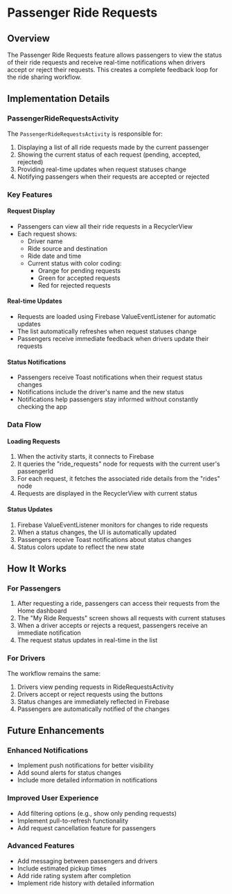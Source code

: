 # Passenger Ride Requests

## Overview
The Passenger Ride Requests feature allows passengers to view the status of their ride requests and receive real-time notifications when drivers accept or reject their requests. This creates a complete feedback loop for the ride sharing workflow.

## Implementation Details

### PassengerRideRequestsActivity
The `PassengerRideRequestsActivity` is responsible for:
1. Displaying a list of all ride requests made by the current passenger
2. Showing the current status of each request (pending, accepted, rejected)
3. Providing real-time updates when request statuses change
4. Notifying passengers when their requests are accepted or rejected

### Key Features

#### Request Display
- Passengers can view all their ride requests in a RecyclerView
- Each request shows:
  - Driver name
  - Ride source and destination
  - Ride date and time
  - Current status with color coding:
    - Orange for pending requests
    - Green for accepted requests
    - Red for rejected requests

#### Real-time Updates
- Requests are loaded using Firebase ValueEventListener for automatic updates
- The list automatically refreshes when request statuses change
- Passengers receive immediate feedback when drivers update their requests

#### Status Notifications
- Passengers receive Toast notifications when their request status changes
- Notifications include the driver's name and the new status
- Notifications help passengers stay informed without constantly checking the app

### Data Flow

#### Loading Requests
1. When the activity starts, it connects to Firebase
2. It queries the "ride_requests" node for requests with the current user's passengerId
3. For each request, it fetches the associated ride details from the "rides" node
4. Requests are displayed in the RecyclerView with current status

#### Status Updates
1. Firebase ValueEventListener monitors for changes to ride requests
2. When a status changes, the UI is automatically updated
3. Passengers receive Toast notifications about status changes
4. Status colors update to reflect the new state

## How It Works

### For Passengers
1. After requesting a ride, passengers can access their requests from the Home dashboard
2. The "My Ride Requests" screen shows all requests with current statuses
3. When a driver accepts or rejects a request, passengers receive an immediate notification
4. The request status updates in real-time in the list

### For Drivers
The workflow remains the same:
1. Drivers view pending requests in RideRequestsActivity
2. Drivers accept or reject requests using the buttons
3. Status changes are immediately reflected in Firebase
4. Passengers are automatically notified of the changes

## Future Enhancements

### Enhanced Notifications
- Implement push notifications for better visibility
- Add sound alerts for status changes
- Include more detailed information in notifications

### Improved User Experience
- Add filtering options (e.g., show only pending requests)
- Implement pull-to-refresh functionality
- Add request cancellation feature for passengers

### Advanced Features
- Add messaging between passengers and drivers
- Include estimated pickup times
- Add ride rating system after completion
- Implement ride history with detailed information